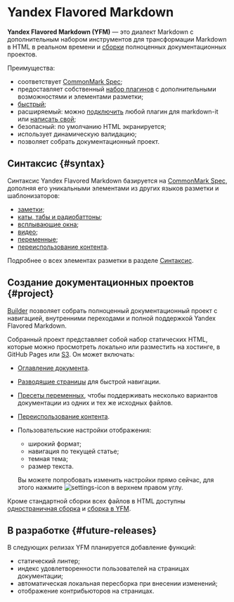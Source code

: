 # Yandex Flavored Markdown

**Yandex Flavored Markdown (YFM)** — это диалект Markdown с дополнительным набором инструментов для трансформации Markdown в HTML в реальном времени и [сборки](./tools/docs/index.md) полноценных документационных проектов.

Преимущества:

* соответствует [CommonMark Spec](https://spec.commonmark.org/);
* предоставляет собственный [набор плагинов](./plugins/index.md) с дополнительными возможностями и элементами разметки;
* [быстрый](https://www.npmjs.com/package/markdown-it#benchmark);
* расширяемый: можно [подключить](./plugins/import.md) любой плагин для markdown-it или [написать свой](https://github.com/markdown-it/markdown-it/tree/master/docs);
* безопасный: по умолчанию HTML экранируется;
* использует динамическую валидацию;
* позволяет собрать документационный проект.

## Синтаксис {#syntax}

Синтаксис Yandex Flavored Markdown базируется на [CommonMark Spec](https://spec.commonmark.org/), дополняя его уникальными элементами из других языков разметки и шаблонизаторов:

* [заметки](./syntax/notes.md);
* [каты, табы и радиобаттоны](./syntax/interactive-elements/index.md);
* [всплывающие окна](./syntax/term.md);
* [видео](./syntax/media.md#video);
* [переменные](./syntax/vars.md);
* [переиспользование контента](./syntax/includes.md).

Подробнее о всех элементах разметки в разделе [Синтаксис](./syntax/index.md).

## Создание документационных проектов {#project}

[Builder](./tools/docs/index.md) позволяет собрать полноценный документационный проект с навигацией, внутренними переходами и полной поддержкой Yandex Flavored Markdown.

Собранный проект представляет собой набор статических HTML, которые можно просмотреть локально или разместить на хостинге, в GitHub Pages или [S3](./tools/docs/publish-s3.md). Он может включать:

* [Оглавление документа](./project/toc.md).
* [Разводящие страницы](./project/leading-page.md) для быстрой навигации.
* [Пресеты переменных](./project/presets.md), чтобы поддерживать несколько вариантов документации из одних и тех же исходных файлов.
* [Переиспользование контента](./syntax/includes.md).
* Пользовательские настройки отображения:
    * широкий формат;
    * навигация по текущей статье;
    * темная тема;
    * размер текста.

  Вы можете попробовать изменить настройки прямо сейчас, для этого нажмите ![settings-icon](./_images/user-settings.svg) в верхнем правом углу.

Кроме стандартной сборки всех файлов в HTML доступны [одностраничная сборка](./tools/docs/singlepage.md) и [сборка в YFM](./tools/docs/build#yfm.md).

## В разработке {#future-releases}

В следующих релизах YFM планируется добавление функций:

* cтатический линтер;
* индекс удовлетворенности пользователей на страницах документации;
* автоматическая локальная пересборка при внесении изменений;
* отображение контрибьюторов на страницах.
